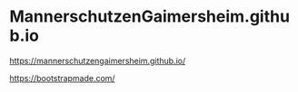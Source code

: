 # MannerschutzenGaimersheim.github.io

https://mannerschutzengaimersheim.github.io/

https://bootstrapmade.com/
